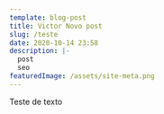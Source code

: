 ```yaml
---
template: blog-post
title: Victor Novo post
slug: /teste
date: 2020-10-14 23:58
description: |-
  post
  seo
featuredImage: /assets/site-meta.png
---
```

Teste de texto